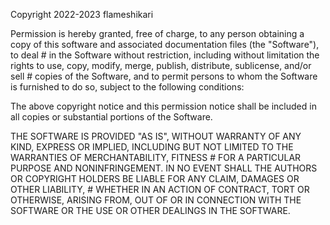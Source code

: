 Copyright 2022-2023 flameshikari

Permission is hereby granted, free of charge, to any person obtaining a copy of this software and associated documentation files (the "Software"), to deal # in the Software without restriction, including without limitation the rights to use, copy, modify, merge, publish, distribute, sublicense, and/or sell # copies of the Software, and to permit persons to whom the Software is furnished to do so, subject to the following conditions:

The above copyright notice and this permission notice shall be included in all copies or substantial portions of the Software.

THE SOFTWARE IS PROVIDED "AS IS", WITHOUT WARRANTY OF ANY KIND, EXPRESS OR IMPLIED, INCLUDING BUT NOT LIMITED TO THE WARRANTIES OF MERCHANTABILITY, FITNESS # FOR A PARTICULAR PURPOSE AND NONINFRINGEMENT. IN NO EVENT SHALL THE AUTHORS OR COPYRIGHT HOLDERS BE LIABLE FOR ANY CLAIM, DAMAGES OR OTHER LIABILITY, # WHETHER IN AN ACTION OF CONTRACT, TORT OR OTHERWISE, ARISING FROM, OUT OF OR IN CONNECTION WITH THE SOFTWARE OR THE USE OR OTHER DEALINGS IN THE SOFTWARE.